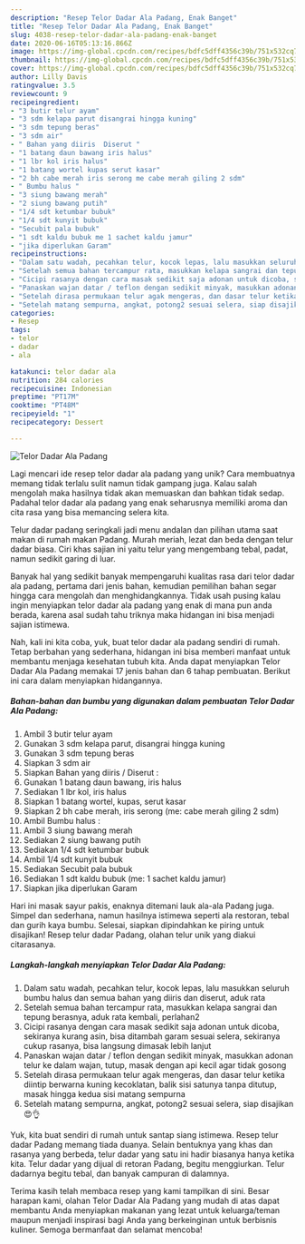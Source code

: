 ```yaml
---
description: "Resep Telor Dadar Ala Padang, Enak Banget"
title: "Resep Telor Dadar Ala Padang, Enak Banget"
slug: 4038-resep-telor-dadar-ala-padang-enak-banget
date: 2020-06-16T05:13:16.866Z
image: https://img-global.cpcdn.com/recipes/bdfc5dff4356c39b/751x532cq70/telor-dadar-ala-padang-foto-resep-utama.jpg
thumbnail: https://img-global.cpcdn.com/recipes/bdfc5dff4356c39b/751x532cq70/telor-dadar-ala-padang-foto-resep-utama.jpg
cover: https://img-global.cpcdn.com/recipes/bdfc5dff4356c39b/751x532cq70/telor-dadar-ala-padang-foto-resep-utama.jpg
author: Lilly Davis
ratingvalue: 3.5
reviewcount: 9
recipeingredient:
- "3 butir telur ayam"
- "3 sdm kelapa parut disangrai hingga kuning"
- "3 sdm tepung beras"
- "3 sdm air"
- " Bahan yang diiris  Diserut "
- "1 batang daun bawang iris halus"
- "1 lbr kol iris halus"
- "1 batang wortel kupas serut kasar"
- "2 bh cabe merah iris serong me cabe merah giling 2 sdm"
- " Bumbu halus "
- "3 siung bawang merah"
- "2 siung bawang putih"
- "1/4 sdt ketumbar bubuk"
- "1/4 sdt kunyit bubuk"
- "Secubit pala bubuk"
- "1 sdt kaldu bubuk me 1 sachet kaldu jamur"
- "jika diperlukan Garam"
recipeinstructions:
- "Dalam satu wadah, pecahkan telur, kocok lepas, lalu masukkan seluruh bumbu halus dan semua bahan yang diiris dan diserut, aduk rata"
- "Setelah semua bahan tercampur rata, masukkan kelapa sangrai dan tepung berasnya, aduk rata kembali, perlahan2"
- "Cicipi rasanya dengan cara masak sedikit saja adonan untuk dicoba, sekiranya kurang asin, bisa ditambah garam sesuai selera, sekiranya cukup rasanya, bisa langsung dimasak lebih lanjut"
- "Panaskan wajan datar / teflon dengan sedikit minyak, masukkan adonan telur ke dalam wajan, tutup, masak dengan api kecil agar tidak gosong"
- "Setelah dirasa permukaan telur agak mengeras, dan dasar telur ketika diintip berwarna kuning kecoklatan, balik sisi satunya tanpa ditutup, masak hingga kedua sisi matang sempurna"
- "Setelah matang sempurna, angkat, potong2 sesuai selera, siap disajikan 😍👌"
categories:
- Resep
tags:
- telor
- dadar
- ala

katakunci: telor dadar ala 
nutrition: 284 calories
recipecuisine: Indonesian
preptime: "PT17M"
cooktime: "PT48M"
recipeyield: "1"
recipecategory: Dessert

---
```



![Telor Dadar Ala Padang](https://img-global.cpcdn.com/recipes/bdfc5dff4356c39b/751x532cq70/telor-dadar-ala-padang-foto-resep-utama.jpg)

Lagi mencari ide resep telor dadar ala padang yang unik? Cara membuatnya memang tidak terlalu sulit namun tidak gampang juga. Kalau salah mengolah maka hasilnya tidak akan memuaskan dan bahkan tidak sedap. Padahal telor dadar ala padang yang enak seharusnya memiliki aroma dan cita rasa yang bisa memancing selera kita.

Telur dadar padang seringkali jadi menu andalan dan pilihan utama saat makan di rumah makan Padang. Murah meriah, lezat dan beda dengan telur dadar biasa. Ciri khas sajian ini yaitu telur yang mengembang tebal, padat, namun sedikit garing di luar.

Banyak hal yang sedikit banyak mempengaruhi kualitas rasa dari telor dadar ala padang, pertama dari jenis bahan, kemudian pemilihan bahan segar hingga cara mengolah dan menghidangkannya. Tidak usah pusing kalau ingin menyiapkan telor dadar ala padang yang enak di mana pun anda berada, karena asal sudah tahu triknya maka hidangan ini bisa menjadi sajian istimewa.


Nah, kali ini kita coba, yuk, buat telor dadar ala padang sendiri di rumah. Tetap berbahan yang sederhana, hidangan ini bisa memberi manfaat untuk membantu menjaga kesehatan tubuh kita. Anda dapat menyiapkan Telor Dadar Ala Padang memakai 17 jenis bahan dan 6 tahap pembuatan. Berikut ini cara dalam menyiapkan hidangannya.

<!--inarticleads1-->

##### Bahan-bahan dan bumbu yang digunakan dalam pembuatan Telor Dadar Ala Padang:

1. Ambil 3 butir telur ayam
1. Gunakan 3 sdm kelapa parut, disangrai hingga kuning
1. Gunakan 3 sdm tepung beras
1. Siapkan 3 sdm air
1. Siapkan  Bahan yang diiris / Diserut :
1. Gunakan 1 batang daun bawang, iris halus
1. Sediakan 1 lbr kol, iris halus
1. Siapkan 1 batang wortel, kupas, serut kasar
1. Siapkan 2 bh cabe merah, iris serong (me: cabe merah giling 2 sdm)
1. Ambil  Bumbu halus :
1. Ambil 3 siung bawang merah
1. Sediakan 2 siung bawang putih
1. Sediakan 1/4 sdt ketumbar bubuk
1. Ambil 1/4 sdt kunyit bubuk
1. Sediakan Secubit pala bubuk
1. Sediakan 1 sdt kaldu bubuk (me: 1 sachet kaldu jamur)
1. Siapkan jika diperlukan Garam


Hari ini masak sayur pakis, enaknya ditemani lauk ala-ala Padang juga. Simpel dan sederhana, namun hasilnya istimewa seperti ala restoran, tebal dan gurih kaya bumbu. Selesai, siapkan dipindahkan ke piring untuk disajikan! Resep telur dadar Padang, olahan telur unik yang diakui citarasanya. 

<!--inarticleads2-->

##### Langkah-langkah menyiapkan Telor Dadar Ala Padang:

1. Dalam satu wadah, pecahkan telur, kocok lepas, lalu masukkan seluruh bumbu halus dan semua bahan yang diiris dan diserut, aduk rata
1. Setelah semua bahan tercampur rata, masukkan kelapa sangrai dan tepung berasnya, aduk rata kembali, perlahan2
1. Cicipi rasanya dengan cara masak sedikit saja adonan untuk dicoba, sekiranya kurang asin, bisa ditambah garam sesuai selera, sekiranya cukup rasanya, bisa langsung dimasak lebih lanjut
1. Panaskan wajan datar / teflon dengan sedikit minyak, masukkan adonan telur ke dalam wajan, tutup, masak dengan api kecil agar tidak gosong
1. Setelah dirasa permukaan telur agak mengeras, dan dasar telur ketika diintip berwarna kuning kecoklatan, balik sisi satunya tanpa ditutup, masak hingga kedua sisi matang sempurna
1. Setelah matang sempurna, angkat, potong2 sesuai selera, siap disajikan 😍👌


Yuk, kita buat sendiri di rumah untuk santap siang istimewa. Resep telur dadar Padang memang tiada duanya. Selain bentuknya yang khas dan rasanya yang berbeda, telur dadar yang satu ini hadir biasanya hanya ketika kita. Telur dadar yang dijual di retoran Padang, begitu menggiurkan. Telur dadarnya begitu tebal, dan banyak campuran di dalamnya. 

Terima kasih telah membaca resep yang kami tampilkan di sini. Besar harapan kami, olahan Telor Dadar Ala Padang yang mudah di atas dapat membantu Anda menyiapkan makanan yang lezat untuk keluarga/teman maupun menjadi inspirasi bagi Anda yang berkeinginan untuk berbisnis kuliner. Semoga bermanfaat dan selamat mencoba!
